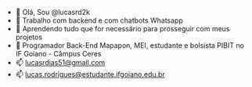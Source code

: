 - 👋 Olá, Sou @lucasrd2k
- 👀 Trabalho com backend e com chatbots Whatsapp
- 🌱 Aprendendo tudo que for necessário para prosseguir com meus projetos
- 💞️ Programador Back-End Mapapon, MEI, estudante e bolsista PIBIT no IF Goiano - Câmpus Ceres
- 📫 lucasrdias51@gmail.com
- 📫 lucas.rodrigues@estudante.ifgoiano.edu.br

<!---
lucasrd2k/lucasrd2k is a ✨ special ✨ repository because its `README.md` (this file) appears on your GitHub profile.
You can click the Preview link to take a look at your changes.
--->
